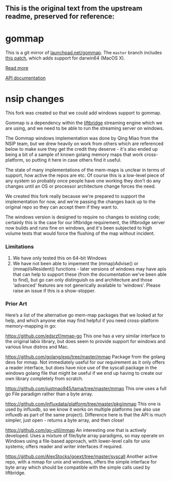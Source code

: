 
## This is the original text from the upstream readme, preserved for reference:

gommap
======

This is a git mirror of [launchpad.net/gommap][bzr_source]. The `master` branch
includes [this patch][osx_patch], which adds support for darwin64 (MacOS X).

[bzr_source]: http://launchpad.net/gommap
[osx_patch]: https://code.launchpad.net/~karl-excors/gommap/gommap-darwin64/+merge/129364

[Read more](http://labix.org/gommap)

[API documentation](http://godoc.org/github.com/tysontate/gommap)


nsip changes
============

This fork was created so that we could add windows support to gommap.

Gommap is a dependency within the [liftbridge](https://github.com/liftbridge-io/liftbridge) streaming engine which we are using, and we need to be able to run the streaming server on windows.

The Gommap windows implementation was done by Qing Miao from the NSIP team, but we drew heavily on work from others which are referenced below to make sure they get the credit they deserve - it's also ended up being a bit of a sample of known golang memory maps that work cross-platform, so putting it here in case others find it useful.

The state of many implementations of the mem-maps is unclear in terms of support, how active the repos are etc. Of course this is a low-level piece of any system so probably once people have one working they don't do any changes until an OS or processor architecture change forces the need.

We created this fork really because we're prepared to support the implementation for now, and we're passing the changes back up to the original repo so they can accept them if they want to.

The windows version is designed to require no changes to existing code; certainly this is the case for our liftbridge requirement, the liftbrodge server now builds and runs fine on windows, and it's been subjected to high volume tests that would force the flushing of the map without incident.

### Limitations
1. We have only tested this on 64-bit Windows
1. We have not been able to impement the (mmap)Advise() or (mmap)IsResident() functions - later versions of windows may have apis that can help to support these (from the documentation we've been able to find), but go can only distinguish os and architecture and those 'advanced' features are not generically available to 'windows'. Please raise an issue if this is a show-stopper.


### Prior Art
Here’s a list of the alternative go mem-map packages that we looked at for help, and which anyone else may find helpful if you need cross-platform memory-mapping in go:

https://github.com/edsrzf/mmap-go
This one has a very similar interface to the original labix library, but does seem to provide support for windows and various linux distros and Mac.

https://github.com/golang/exp/tree/master/mmap
Package from the golang devs for mmap. Not immediately useful for our requirement as it only offers a reader interface, but does have nice use of the syscall package in the windows golang file that might be useful if we end up having to create our own library completely from scratch.

https://github.com/justmao945/tama/tree/master/mmap
This one uses a full go File paradigm rather than a byte array. 

https://github.com/influxdata/platform/tree/master/pkg/mmap
This one is used by influxdb, so we know it works on multiple platforms (we also use influxdb as part of the same project). Difference here is that the API is much simpler, just open - returns a byte array, and then close!

https://github.com/go-util/mmap
An interesting one that is actively developed. Uses a mixture of file/byte array paradigms, so may operate on Windows using a file-based approach, with lower-level calls for unix systems; offers reader and writer interfaces if required.

https://github.com/AlexStocks/goext/tree/master/syscall
Another active repo, with a mmap for unix and windows, offers the simple interface for byte array which should be compatible with the simple calls used by liftbridge.


